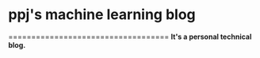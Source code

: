# ppj's machine learning blog
===================================
**It's a personal technical blog.**
